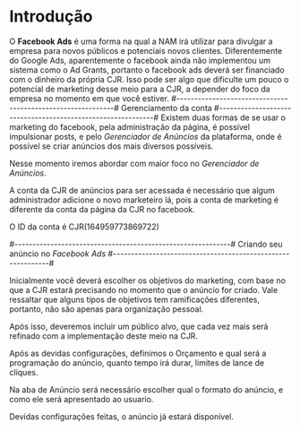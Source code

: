 # Introdução

O **Facebook Ads** é uma forma na qual a NAM irá utilizar para divulgar a empresa para novos públicos e potenciais novos clientes. Diferentemente do Google Ads, aparentemente o facebook ainda não implementou um sistema como o Ad Grants, portanto o facebook ads deverá ser financiado com o dinheiro da própria CJR. Isso pode ser algo que dificulte um pouco o potencial de marketing desse meio para a CJR, a depender do foco da empresa no momento em que você estiver. 
#------------------------------------------------------------#
Gerenciamento da conta
#------------------------------------------------------------#
Existem duas formas de se usar o marketing do facebook, pela administração da página, é possível impulsionar posts, e pelo *Gerenciador de Anúncios* da plataforma, onde é possível se criar anúncios dos mais diversos possíveis.

Nesse momento iremos abordar com maior foco no *Gerenciador de Anúncios*.


A conta da CJR de anúncios para ser acessada é necessário que algum administrador adicione o novo marketeiro lá, pois a conta de marketing é diferente da conta da página da CJR no facebook.

O ID da conta é CJR(164959773869722)

#------------------------------------------------------------#
Criando seu anúncio no *Facebook Ads*
#------------------------------------------------------------#

Inicialmente você deverá escolher os objetivos do marketing, com base no que a CJR estará precisando no momento que o anúncio for criado. Vale ressaltar que alguns tipos de objetivos tem ramificações diferentes, portanto, não são apenas para organização pessoal.

Após isso, deveremos incluir um público alvo, que cada vez mais será refinado com a implementação deste meio na CJR.

Após as devidas configurações, definimos o Orçamento e qual será a programação do anúncio, quanto tempo irá durar, limites de lance de cliques.

Na aba de Anúncio será necessário escolher qual o formato do anúncio, e como ele será apresentado ao usuario.

Devidas configurações feitas, o anúncio já estará disponível.
